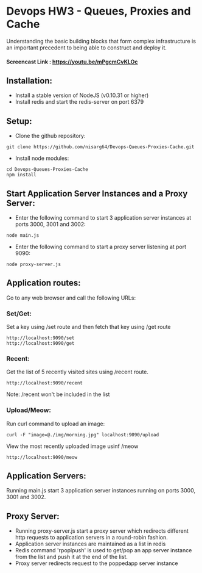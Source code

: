 # Devops HW3 - Queues, Proxies and Cache
Understanding the basic building blocks that form complex infrastructure is an important precedent to being able to construct and deploy it.

#### Screencast Link : https://youtu.be/mPgcmCvKLOc

## Installation:
- Install a stable version of NodeJS (v0.10.31 or higher)
- Install redis and start the redis-server on port 6379

## Setup:
- Clone the github repository:
```
git clone https://github.com/nisarg64/Devops-Queues-Proxies-Cache.git
```
- Install node modules:
```
cd Devops-Queues-Proxies-Cache
npm install
```

## Start Application Server Instances and a Proxy Server:
- Enter the following command to start 3 application server instances at ports 3000, 3001 and 3002:
```
node main.js
```
- Enter the following command to start a proxy server listening at port 9090:
```
node proxy-server.js
```

## Application routes:
Go to any web browser and call the following URLs:

### Set/Get:
Set a key using /set route and then fetch that key using /get route
```
http://localhost:9090/set
http://localhost:9090/get
```

### Recent:
Get the list of 5 recently visited sites using /recent route. 
```
http://localhost:9090/recent
```
Note: /recent won't be included in the list

### Upload/Meow:
Run curl command to upload an image:
```
curl -F "image=@./img/morning.jpg" localhost:9090/upload
```
View the most recently uploaded image usinf /meow
```
http://localhost:9090/meow
```

## Application Servers:
Running main.js start 3 application server instances running on ports 3000, 3001 and 3002.

## Proxy Server:
- Running proxy-server.js start a proxy server which redirects different http requests to application servers in a round-robin fashion.
- Application server instances are maintained as a list in redis
- Redis command 'rpoplpush' is used to get/pop an app server instance from the list and push it at the end of the list.
- Proxy server redirects request to the poppedapp server instance


